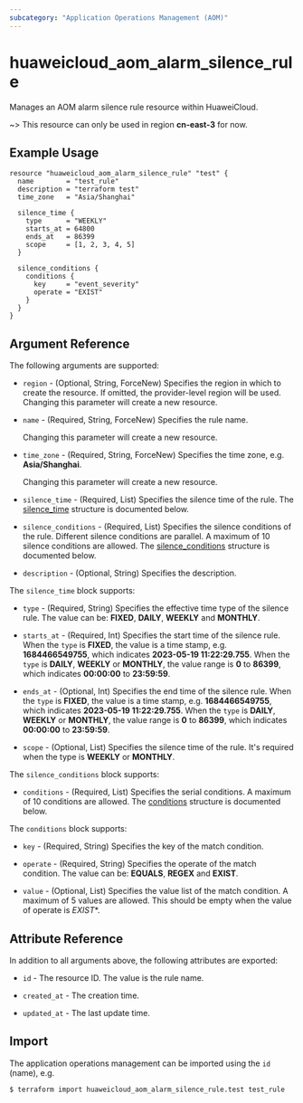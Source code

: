 ```yaml
---
subcategory: "Application Operations Management (AOM)"
---
```


# huaweicloud_aom_alarm_silence_rule

Manages an AOM alarm silence rule resource within HuaweiCloud.

~> This resource can only be used in region **cn-east-3** for now.

## Example Usage

```hcl
resource "huaweicloud_aom_alarm_silence_rule" "test" {
  name        = "test_rule"
  description = "terraform test"
  time_zone   = "Asia/Shanghai"

  silence_time {
    type      = "WEEKLY"
    starts_at = 64800
    ends_at   = 86399
    scope     = [1, 2, 3, 4, 5]
  }

  silence_conditions {
    conditions {
      key     = "event_severity"
      operate = "EXIST"
    }
  }
}
```

## Argument Reference

The following arguments are supported:

* `region` - (Optional, String, ForceNew) Specifies the region in which to create the resource.
  If omitted, the provider-level region will be used. Changing this parameter will create a new resource.

* `name` - (Required, String, ForceNew) Specifies the rule name.

  Changing this parameter will create a new resource.

* `time_zone` - (Required, String, ForceNew) Specifies the time zone, e.g. **Asia/Shanghai**.

  Changing this parameter will create a new resource.

* `silence_time` - (Required, List) Specifies the silence time of the rule.
  The [silence_time](#silence_time) structure is documented below.

* `silence_conditions` - (Required, List) Specifies the silence conditions of the rule.
  Different silence conditions are parallel. A maximum of 10 silence conditions are allowed.
  The [silence_conditions](#silence_conditions) structure is documented below.

* `description` - (Optional, String) Specifies the description.

<a name="silence_time"></a>
The `silence_time` block supports:

* `type` - (Required, String) Specifies the effective time type of the silence rule.
  The value can be: **FIXED**, **DAILY**, **WEEKLY** and **MONTHLY**.

* `starts_at` - (Required, Int) Specifies the start time of the silence rule.
  When the `type` is **FIXED**, the value is a time stamp, e.g. **1684466549755**,
  which indicates **2023-05-19 11:22:29.755**. When the `type` is **DAILY**, **WEEKLY**
  or **MONTHLY**, the value range is **0** to **86399**, which indicates **00:00:00** to **23:59:59**.

* `ends_at` - (Optional, Int) Specifies the end time of the silence rule.
  When the `type` is **FIXED**, the value is a time stamp, e.g. **1684466549755**,
  which indicates **2023-05-19 11:22:29.755**. When the `type` is **DAILY**, **WEEKLY**
  or **MONTHLY**, the value range is **0** to **86399**, which indicates **00:00:00** to **23:59:59**.

* `scope` - (Optional, List) Specifies the silence time of the rule.
  It's required when the type is **WEEKLY** or **MONTHLY**.

<a name="silence_conditions"></a>
  The `silence_conditions` block supports:

* `conditions` - (Required, List) Specifies the serial conditions.
  A maximum of 10 conditions are allowed.
  The [conditions](#conditions) structure is documented below.

<a name="conditions"></a>
The `conditions` block supports:

* `key` - (Required, String) Specifies the key of the match condition.

* `operate` - (Required, String) Specifies the operate of the match condition.
  The value can be: **EQUALS**, **REGEX** and **EXIST**.

* `value` - (Optional, List) Specifies the value list of the match condition.
  A maximum of 5 values are allowed. This should be empty when the value of operate is *EXIST**.

## Attribute Reference

In addition to all arguments above, the following attributes are exported:

* `id` - The resource ID. The value is the rule name.

* `created_at` - The creation time.

* `updated_at` - The last update time.

## Import

The application operations management can be imported using the `id` (name), e.g.

```bash
$ terraform import huaweicloud_aom_alarm_silence_rule.test test_rule
```
